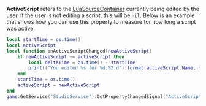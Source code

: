 **ActiveScript** refers to the [LuaSourceContainer](https://developer.roblox.com/en-us/api-reference/class/LuaSourceContainer) currently being edited by the user. If the user is not editing a script, this will be `nil`. Below is an example that shows how you can use this property to measure for how long a script was active.

```Lua
local startTime = os.time()
local activeScript
local function onActiveScriptChanged(newActiveScript)
    if newActiveScript ~= activeScript then
        local deltaTime = os.time() - startTime
        print(("You edited %s for %d:%2.d"):format(activeScript.Name, math.floor(deltaTime / 60), deltaTime % 60))
    end
    startTime = os.time()
    activeScript = newActiveScript
end
game:GetService("StudioService"):GetPropertyChangedSignal("ActiveScript"):Connect(onActiveScriptChanged)
```